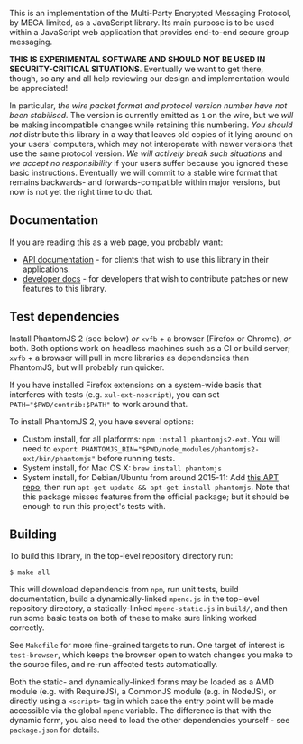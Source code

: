 This is an implementation of the Multi-Party Encrypted Messaging Protocol, by
MEGA limited, as a JavaScript library. Its main purpose is to be used within a
JavaScript web application that provides end-to-end secure group messaging.

**THIS IS EXPERIMENTAL SOFTWARE AND SHOULD NOT BE USED IN SECURITY-CRITICAL
SITUATIONS**. Eventually we want to get there, though, so any and all help
reviewing our design and implementation would be appreciated!

In particular, *the wire packet format and protocol version number have not
been stabilised.* The version is currently emitted as `1` on the wire, but we
*will* be making incompatible changes while retaining this numbering. *You
should not* distribute this library in a way that leaves old copies of it lying
around on your users' computers, which may not interoperate with newer versions
that use the same protocol version. *We will actively break such situations*
and *we accept no responsibility* if your users suffer because you ignored
these basic instructions. Eventually we will commit to a stable wire format
that remains backwards- and forwards-compatible within major versions, but now
is not yet the right time to do that.

## Documentation

If you are reading this as a web page, you probably want:

- [API documentation](../api/module-mpenc.html) - for clients that wish
  to use this library in their applications.
- [developer docs](../dev/module-mpenc.html) - for developers that wish
  to contribute patches or new features to this library.

## Test dependencies

Install PhantomJS 2 (see below) *or* `xvfb` + a browser (Firefox or Chrome),
*or* both. Both options work on headless machines such as a CI or build server;
`xvfb` + a browser will pull in more libraries as dependencies than PhantomJS,
but will probably run quicker.

If you have installed Firefox extensions on a system-wide basis that interferes
with tests (e.g. `xul-ext-noscript`), you can set `PATH="$PWD/contrib:$PATH"`
to work around that.

To install PhantomJS 2, you have several options:

- Custom install, for all platforms: `npm install phantomjs2-ext`. You will
  need to `export PHANTOMJS_BIN="$PWD/node_modules/phantomjs2-ext/bin/phantomjs"`
  before running tests.
- System install, for Mac OS X: `brew install phantomjs`
- System install, for Debian/Ubuntu from around 2015-11: Add [this APT
  repo](https://people.debian.org/~infinity0/apt/), then run `apt-get update &&
  apt-get install phantomjs`. Note that this package misses features from the
  official package; but it should be enough to run this project's tests with.

## Building

To build this library, in the top-level repository directory run:

    $ make all

This will download dependencis from `npm`, run unit tests, build documentation,
build a dynamically-linked `mpenc.js` in the top-level repository directory, a
statically-linked `mpenc-static.js` in `build/`, and then run some basic tests
on both of these to make sure linking worked correctly.

See `Makefile` for more fine-grained targets to run. One target of interest is
`test-browser`, which keeps the browser open to watch changes you make to the
source files, and re-run affected tests automatically.

Both the static- and dynamically-linked forms may be loaded as a AMD module
(e.g. with RequireJS), a CommonJS module (e.g. in NodeJS), or directly using a
`<script>` tag in which case the entry point will be made accessible via the
global `mpenc` variable. The difference is that with the dynamic form, you also
need to load the other dependencies yourself - see `package.json` for details.
